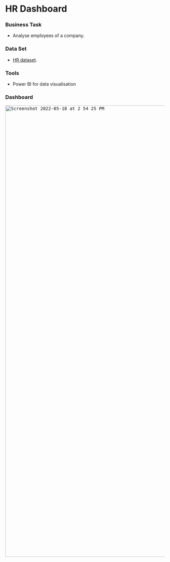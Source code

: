 # HR Dashboard


### Business Task
- Analyse employees of a company.

### Data Set
- [HR dataset](https://github.com/brendaakweongo/HR-Dashboard/blob/main/HR%20Analytics%20Data.csv).

### Tools
- Power BI for data visualisation

### Dashboard


<kbd><img width="1425" alt="Screenshot 2022-05-18 at 2 54 25 PM" src="https://user-images.githubusercontent.com/114441414/229825486-232e4d77-2487-44c2-8727-b26bdf08ee3a.png"></kbd>

